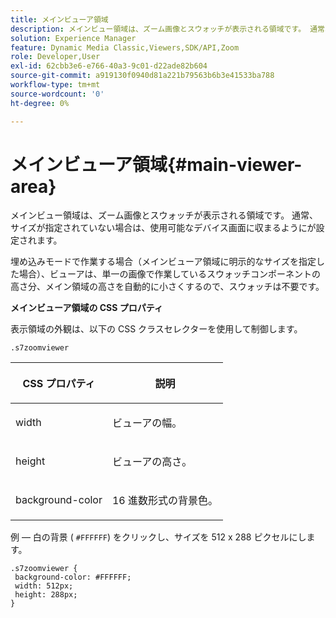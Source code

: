 ```yaml
---
title: メインビューア領域
description: メインビュー領域は、ズーム画像とスウォッチが表示される領域です。 通常、サイズが指定されていない場合は、使用可能なデバイス画面に収まるようにが設定されます。
solution: Experience Manager
feature: Dynamic Media Classic,Viewers,SDK/API,Zoom
role: Developer,User
exl-id: 62cbb3e6-e766-40a3-9c01-d22ade82b604
source-git-commit: a919130f0940d81a221b79563b6b3e41533ba788
workflow-type: tm+mt
source-wordcount: '0'
ht-degree: 0%

---
```


# メインビューア領域{#main-viewer-area}

メインビュー領域は、ズーム画像とスウォッチが表示される領域です。 通常、サイズが指定されていない場合は、使用可能なデバイス画面に収まるようにが設定されます。

<!--<a id="section_061E550C1C1D4DB2BD663A898895B38C"></a>-->

埋め込みモードで作業する場合（メインビューア領域に明示的なサイズを指定した場合）、ビューアは、単一の画像で作業しているスウォッチコンポーネントの高さ分、メイン領域の高さを自動的に小さくするので、スウォッチは不要です。

**メインビューア領域の CSS プロパティ**

表示領域の外観は、以下の CSS クラスセレクターを使用して制御します。

```
.s7zoomviewer
```

<table id="table_94EE3F5BBE4547C0B4943471CEE7EDE4"> 
 <thead> 
  <tr> 
   <th colname="col1" class="entry"> <p> CSS プロパティ </p> </th> 
   <th colname="col2" class="entry"> <p>説明 </p> </th> 
  </tr> 
 </thead>
 <tbody> 
  <tr> 
   <td colname="col1"> <p> <span class="codeph"> width </span> </p> </td> 
   <td colname="col2"> <p>ビューアの幅。 </p> </td> 
  </tr> 
  <tr> 
   <td colname="col1"> <p> <span class="codeph"> height </span> </p> </td> 
   <td colname="col2"> <p>ビューアの高さ。 </p> </td> 
  </tr> 
  <tr> 
   <td colname="col1"> <p> <span class="codeph"> background-color </span> </p> </td> 
   <td colname="col2"> <p> 16 進数形式の背景色。 </p> </td> 
  </tr> 
 </tbody> 
</table>

例 — 白の背景 ( `#FFFFFF`) をクリックし、サイズを 512 x 288 ピクセルにします。

```
.s7zoomviewer { 
 background-color: #FFFFFF; 
 width: 512px; 
 height: 288px;  
}
```
